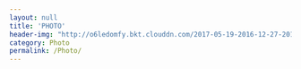 ```yaml
---
layout: null
title: 'PHOTO'
header-img: "http://o6ledomfy.bkt.clouddn.com/2017-05-19-2016-12-27-20160610-2016-06-10%20143904-compressed.jpg"
category: Photo
permalink: /Photo/
---
```


